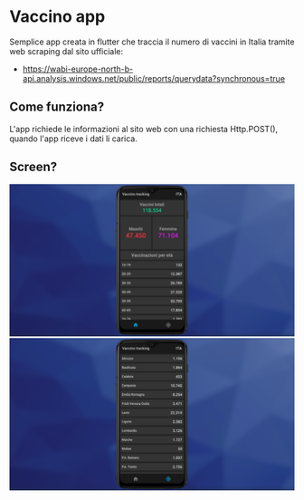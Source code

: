 # Vaccino app

Semplice app creata in flutter che traccia il numero di vaccini in Italia tramite web scraping dal sito ufficiale:
- https://wabi-europe-north-b-api.analysis.windows.net/public/reports/querydata?synchronous=true

## Come funziona?

L'app richiede le informazioni al sito web con una richiesta Http.POST(), quando l'app riceve i dati li carica.

## Screen?

<img src="https://github.com/Stelk-dev/Vaccino-tracking-Italia/blob/main/screen/screen_1.png">
<img src="https://github.com/Stelk-dev/Vaccino-tracking-Italia/blob/main/screen/screen_2.png">

